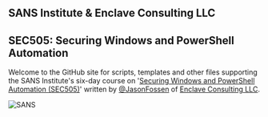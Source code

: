 ## SANS Institute & Enclave Consulting LLC
## SEC505: Securing Windows and PowerShell Automation

Welcome to the GitHub site for scripts, templates and other files supporting the SANS Institute's six-day course on '[Securing Windows and PowerShell Automation (SEC505)](https://sans.org/sec505)' written by [@JasonFossen](https://twitter.com/jasonfossen) of [Enclave Consulting LLC](http://www.enclaveconsulting.com).

![SANS](http://www.sans.org/images/badges/security-training-certification-research-2.jpg)
